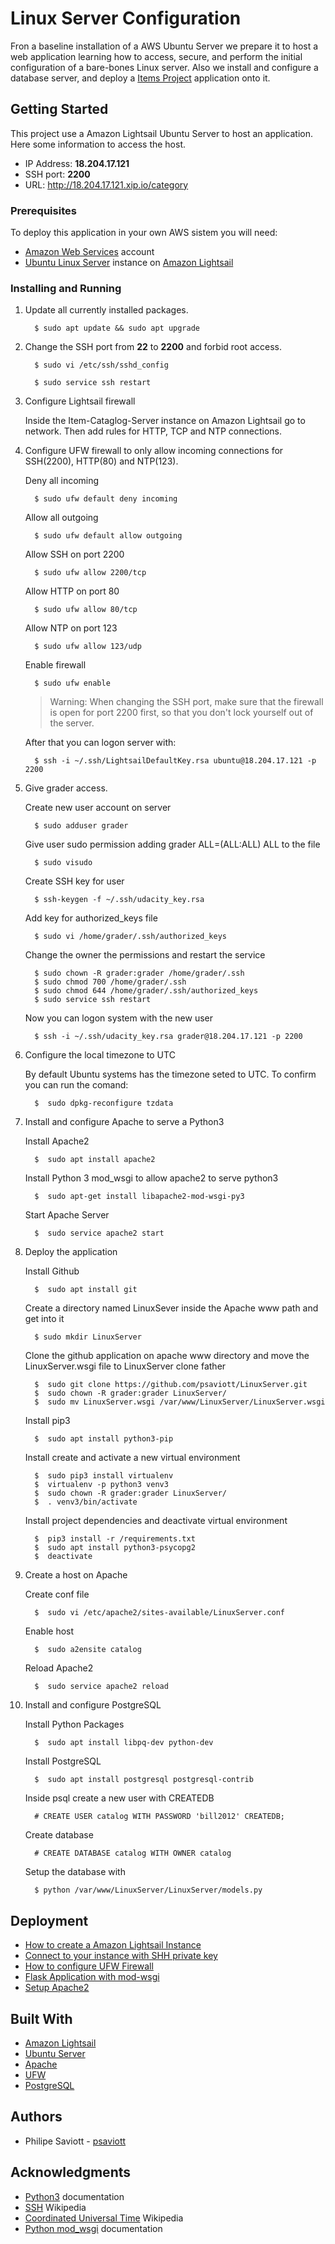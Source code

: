 # Linux Server Configuration

Fron a baseline installation of a AWS Ubuntu Server we prepare it to host a
web application learning  how to access, secure, and perform the initial
configuration of a bare-bones Linux server. Also we install and configure a
database server, and deploy a
[Items Project](https://github.com/psaviott/Item-Catalog "Github project repository")
application onto it.

## Getting Started

This project use a Amazon Lightsail Ubuntu Server to host an application.
Here some information to access the host.
* IP Address: **18.204.17.121**
* SSH port: **2200**
* URL: http://18.204.17.121.xip.io/category

### Prerequisites

To deploy this application in your own AWS sistem you will need:
* [Amazon Web Services](https://aws.amazon.com/pt/?nc2=h_lg "Amazon Web Services homepage") account
* [Ubuntu Linux Server](https://www.ubuntu.com/) instance on [Amazon Lightsail](https://aws.amazon.com/pt/lightsail/ "Amazon Lightsail homepage")

### Installing and Running

1. Update all currently installed packages.
      ```
        $ sudo apt update && sudo apt upgrade
      ```

2. Change the SSH port from **22** to **2200** and forbid root access.
      ```
        $ sudo vi /etc/ssh/sshd_config
      ```
      ```
        $ sudo service ssh restart
      ```

3. Configure Lightsail firewall

      Inside the Item-Cataglog-Server instance on Amazon Lightsail go to network. Then add rules for HTTP, TCP and NTP connections.

4. Configure UFW firewall to only allow incoming connections for SSH(2200), HTTP(80) and NTP(123).

      Deny all incoming
      ```
        $ sudo ufw default deny incoming
      ```
      Allow all outgoing
      ```
        $ sudo ufw default allow outgoing
      ```
      Allow SSH on port 2200
      ```
        $ sudo ufw allow 2200/tcp
      ```
      Allow HTTP on port 80
      ```
        $ sudo ufw allow 80/tcp
      ```
      Allow NTP on port 123
      ```
        $ sudo ufw allow 123/udp
      ```
      Enable firewall
      ```
        $ sudo ufw enable
      ```
      >Warning: When changing the SSH port, make sure that the firewall is open for port 2200 first, so that you don't lock yourself out of the server.

      After that you can logon server with:
      ```
        $ ssh -i ~/.ssh/LightsailDefaultKey.rsa ubuntu@18.204.17.121 -p 2200
      ```

5. Give grader access.

      Create new user account on server
      ```
        $ sudo adduser grader
      ```
      Give user sudo permission adding grader ALL=(ALL:ALL) ALL to the file
      ```
        $ sudo visudo
      ```
      Create SSH key for user
      ```
        $ ssh-keygen -f ~/.ssh/udacity_key.rsa
      ```
      Add key for authorized_keys file
      ```
        $ sudo vi /home/grader/.ssh/authorized_keys
      ```
      Change the owner the permissions and restart the service
      ```
        $ sudo chown -R grader:grader /home/grader/.ssh
        $ sudo chmod 700 /home/grader/.ssh
        $ sudo chmod 644 /home/grader/.ssh/authorized_keys
        $ sudo service ssh restart
      ```
      Now you can logon system with the new user
      ```
        $ ssh -i ~/.ssh/udacity_key.rsa grader@18.204.17.121 -p 2200
      ```

6. Configure the local timezone to UTC

      By default Ubuntu systems has the timezone seted to UTC. To confirm you can run the comand:
      ```
        $  sudo dpkg-reconfigure tzdata
      ```

7. Install and configure Apache to serve a Python3

      Install Apache2
      ```
        $  sudo apt install apache2
      ```
      Install Python 3 mod_wsgi to allow apache2 to serve python3
      ```
        $  sudo apt-get install libapache2-mod-wsgi-py3
      ```
      Start Apache Server
      ```
        $  sudo service apache2 start
      ```

8. Deploy the application

      Install Github
      ```
        $  sudo apt install git
      ```
      Create a directory named LinuxSever inside the Apache www path and get into it
      ```
        $ sudo mkdir LinuxServer
      ```
      Clone the github application on apache www directory and move the LinuxServer.wsgi file to LinuxServer clone father
      ```
        $  sudo git clone https://github.com/psaviott/LinuxServer.git
        $  sudo chown -R grader:grader LinuxServer/
        $  sudo mv LinuxServer.wsgi /var/www/LinuxServer/LinuxServer.wsgi
      ```
      Install pip3
      ```
        $  sudo apt install python3-pip
      ```
      Install create and activate a new virtual environment
      ```
        $  sudo pip3 install virtualenv
        $  virtualenv -p python3 venv3
        $  sudo chown -R grader:grader LinuxServer/
        $  . venv3/bin/activate
      ```
      Install project dependencies and deactivate virtual environment
      ```
        $  pip3 install -r /requirements.txt
        $  sudo apt install python3-psycopg2
        $  deactivate
      ```

9. Create a host on Apache

      Create conf file
      ```
        $  sudo vi /etc/apache2/sites-available/LinuxServer.conf
      ```
      Enable host
      ```
        $  sudo a2ensite catalog
      ```
      Reload Apache2
      ```
        $  sudo service apache2 reload
      ```

10. Install and configure PostgreSQL

      Install Python Packages
      ```
        $  sudo apt install libpq-dev python-dev
      ```
      Install PostgreSQL
      ```
        $  sudo apt install postgresql postgresql-contrib
      ```
      Inside psql create a new user with CREATEDB
      ```psql
        # CREATE USER catalog WITH PASSWORD 'bill2012' CREATEDB;
      ```
      Create database
      ```
        # CREATE DATABASE catalog WITH OWNER catalog
      ```
      Setup the database with
      ```
        $ python /var/www/LinuxServer/LinuxServer/models.py
      ```

## Deployment

* [How to create a Amazon Lightsail Instance](https://www.systemfixes.com/2018/12/31/how-to-create-an-aws-lightsail-linux-instance/ "Article about how to create an instance on Lightsail")
* [Connect to your instance with SHH private key](https://support.plesk.com/hc/en-us/articles/360000471513-How-to-connect-to-Amazon-Lightsail-server-via-SSH-with-a-private-key "How to connect to Amazon Lightsail server via SSH with a private key ")
* [How to configure UFW Firewall](https://www.digitalocean.com/community/tutorials/how-to-setup-a-firewall-with-ufw-on-an-ubuntu-and-debian-cloud-server "How To Setup a Firewall with UFW")
* [Flask Application with mod-wsgi](https://blog.ekbana.com/deploying-flask-application-using-mod-wsgi-bdf59174a389 "Deploying Flask Application Using mod_wsgi")
* [Setup Apache2](https://www.digitalocean.com/community/tutorials/how-to-configure-the-apache-web-server-on-an-ubuntu-or-debian-vps "How To Configure the Apache Web Server on an Ubuntu or Debian VPS ")
## Built With

* [Amazon Lightsail](https://aws.amazon.com/pt/lightsail/ "Amazon Lightsail homepage")
* [Ubuntu Server](https://www.ubuntu.com/ "Ubuntu homepage")
* [Apache](https://apache.org/ "Apache homepage")
* [UFW](https://help.ubuntu.com/community/UFW "UFW community")
* [PostgreSQL](https://www.postgresql.org/ "PostgreSQL homepage")

## Authors

* Philipe Saviott - [psaviott](https://github.com/psaviott)

## Acknowledgments

* [Python3](https://docs.python.org/3.6/index.html "Python3 documentation") documentation
* [SSH](https://en.wikipedia.org/wiki/Secure_Shell "Article about SSH") Wikipedia
* [Coordinated Universal Time](https://en.wikipedia.org/wiki/Coordinated_Universal_Time " Article about UTC time") Wikipedia
* [Python mod_wsgi](https://modwsgi.readthedocs.io/en/develop/ "mod wsgi documentation") documentation
